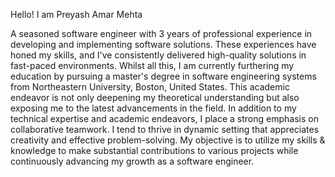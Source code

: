 Hello! I am Preyash Amar Mehta

A seasoned software engineer with 3 years of professional experience in developing and implementing software solutions.  These experiences have honed my skills, and I've consistently delivered high-quality solutions in fast-paced environments. Whilst all this, I am currently furthering my education by pursuing a master's degree in software engineering systems from Northeastern University, Boston, United States.
This academic endeavor is not only deepening my theoretical understanding but also exposing me to the latest advancements in the field. In addition to my technical expertise and academic endeavors, I place a strong emphasis on collaborative teamwork. I tend to thrive in dynamic setting that appreciates creativity and effective problem-solving. My objective is to utilize my skills & knowledge to make substantial contributions to various projects while continuously advancing my growth as a software engineer.

